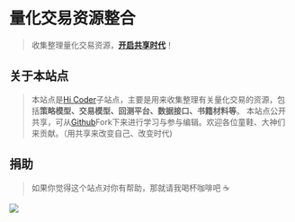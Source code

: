 # 量化交易资源整合

> 收集整理量化交易资源，**[开启共享时代]()**！

## 关于本站点
> 本站点是[Hi Coder](www.hicoder.com.cn)子站点，主要是用来收集整理有关量化交易的资源，包括**策略模型、交易模型、回测平台、数据接口、书籍材料等**。
> 本站点公开共享，可从[Github](https://github.com/mrshiqiqi/quantitative-resource-doc)Fork下来进行学习与参与编辑。欢迎各位童鞋、大神们来贡献。（用共享来改变自己、改变时代)

## 捐助
> 如果你觉得这个站点对你有帮助，那就请我喝杯咖啡吧 ☕

![](https://cdn.jsdelivr.net/gh/mrshiqiqi/resource/paycode.png)